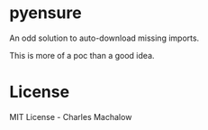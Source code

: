 # pyensure
An odd solution to auto-download missing imports.

This is more of a poc than a good idea.

# License
MIT License - Charles Machalow
